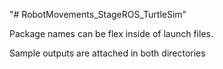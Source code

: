 "# RobotMovements_StageROS_TurtleSim" 

Package names can be flex inside of launch files.

Sample outputs are attached in both directories
